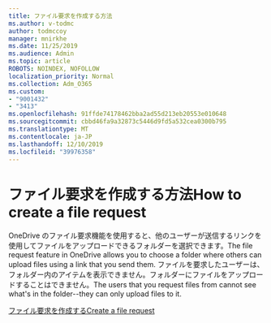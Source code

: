 ```yaml
---
title: ファイル要求を作成する方法
ms.author: v-todmc
author: todmccoy
manager: mnirkhe
ms.date: 11/25/2019
ms.audience: Admin
ms.topic: article
ROBOTS: NOINDEX, NOFOLLOW
localization_priority: Normal
ms.collection: Adm_O365
ms.custom:
- "9001432"
- "3413"
ms.openlocfilehash: 91ffde74178462bba2ad55d213eb20553e010648
ms.sourcegitcommit: cbbd46fa9a32873c5446d9fd5a532cea0300b795
ms.translationtype: MT
ms.contentlocale: ja-JP
ms.lasthandoff: 12/10/2019
ms.locfileid: "39976358"
---
```

# <a name="how-to-create-a-file-request"></a><span data-ttu-id="36653-102">ファイル要求を作成する方法</span><span class="sxs-lookup"><span data-stu-id="36653-102">How to create a file request</span></span>

<span data-ttu-id="36653-103">OneDrive のファイル要求機能を使用すると、他のユーザーが送信するリンクを使用してファイルをアップロードできるフォルダーを選択できます。</span><span class="sxs-lookup"><span data-stu-id="36653-103">The file request feature in OneDrive allows you to choose a folder where others can upload files using a link that you send them.</span></span> <span data-ttu-id="36653-104">ファイルを要求したユーザーは、フォルダー内のアイテムを表示できません。フォルダーにファイルをアップロードすることはできません。</span><span class="sxs-lookup"><span data-stu-id="36653-104">The users that you request files from cannot see what's in the folder--they can only upload files to it.</span></span>

[<span data-ttu-id="36653-105">ファイル要求を作成する</span><span class="sxs-lookup"><span data-stu-id="36653-105">Create a file request</span></span>](https://support.office.com/article/create-a-file-request-f54aa7f8-2589-4421-b351-d415fc3b83af)